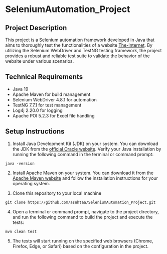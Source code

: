 # SeleniumAutomation_Project

## Project Description

This project is a Selenium automation framework developed in Java that aims to thoroughly test the functionalities of a website [The-Internet](https://the-internet.herokuapp.com/). By utilizing the Selenium WebDriver and TestNG testing framework, the project provides a robust and reliable test suite to validate the behavior of the website under various scenarios.

## Technical Requirements

* Java 19
* Apache Maven for build management
* Selenium WebDriver 4.8.1 for automation
* TestNG 7.7.1 for test management
* Log4j 2.20.0 for logging
* Apache POI 5.2.3 for Excel file handling

## Setup Instructions

1) Install Java Development Kit (JDK) on your system. You can download the JDK from the [official Oracle website](https://www.oracle.com/). Verify your Java installation by running the following command in the terminal or command prompt:
   
```
java -version
```

2) Install Apache Maven on your system. You can download it from the [Apache Maven website](https://maven.apache.org/) and follow the installation instructions for your operating system.

3) Clone this repository to your local machine

```
git clone https://github.com/asnhtaa/SeleniumAutomation_Project.git
```

4) Open a terminal or command prompt, navigate to the project directory, and run the following command to build the project and execute the tests:

```
mvn clean test
```

5) The tests will start running on the specified web browsers (Chrome, Firefox, Edge, or Safari) based on the configuration in the project.
